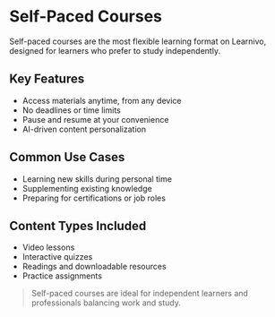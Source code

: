 # Self-Paced Courses

Self-paced courses are the most flexible learning format on Learnivo, designed for learners who prefer to study independently.

## Key Features

- Access materials anytime, from any device
- No deadlines or time limits
- Pause and resume at your convenience
- AI-driven content personalization

## Common Use Cases

- Learning new skills during personal time
- Supplementing existing knowledge
- Preparing for certifications or job roles

## Content Types Included

- Video lessons
- Interactive quizzes
- Readings and downloadable resources
- Practice assignments

> Self-paced courses are ideal for independent learners and professionals balancing work and study.
